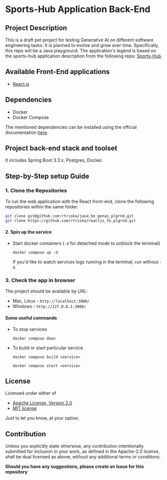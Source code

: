 # Sports-Hub Application Back-End

## Project Description

This is a draft pet project for testing Generative AI on different software engineering tasks. It is planned to evolve and grow over time. Specifically, this repo will be a Java playground. The application's legend is based on the sports-hub application description from the following repo: [Sports-Hub](https://github.com/dark-side/sports-hub).

## Available Front-End applications
- [React.js](https://github.com/rtriska/reactjs_fe_plgrnd)

## Dependencies

- Docker
- Docker Compose

The mentioned dependencies can be installed using the official documentation [here](https://docs.docker.com/compose/install/).

## Project back-end stack and toolset
It includes Spring Boot 3.3.x, Postgres, Docker.

## Step-by-Step setup Guide

### 1. Clone the Repositories

To run the web application with the React front-end, clone the following repositories within the same folder:

```sh
git clone git@github.com:rtriska/java_be_genai_plgrnd.git
git clone https://github.com/rtriska/reactjs_fe_plgrnd.git
```

#### 2. Spin up the service
- Start docker containers (`-d` for detached mode to unblock the terminal)
  ```
  docker compose up -d
  ```
  If you'd like to watch services logs running in the terminal, run without `-d`.

### 3. Check the app in browser

The project should be available by URL:
- Mac, Linux - `http://localhost:3000/`
- Windows - `http://127.0.0.1:3000/`


#### Some useful commands
- To stop services
  ```
  docker compose down
  ```

- To build or start particular service
  ```
  docker compose build <service>
  ```
  ```
  docker compose start <service>
  ```

## License

Licensed under either of

- [Apache License, Version 2.0](http://www.apache.org/licenses/LICENSE-2.0)
- [MIT license](http://opensource.org/licenses/MIT)

Just to let you know, at your option.

## Contribution

Unless you explicitly state otherwise, any contribution intentionally submitted for inclusion in your work, as defined in the Apache-2.0 license, shall be dual licensed as above, without any additional terms or conditions.

**Should you have any suggestions, please create an Issue for this repository**